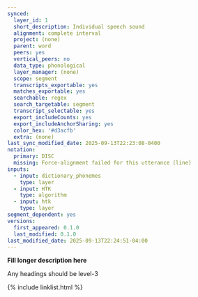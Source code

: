 ```yaml
---
synced:
  layer_id: 1
  short_description: Individual speech sound
  alignment: complete interval
  project: (none)
  parent: word
  peers: yes
  vertical_peers: no
  data_type: phonological
  layer_manager: (none)
  scope: segment
  transcripts_exportable: yes
  matches_exportable: yes
  searchable: regex
  search_targetable: segment
  transcript_selectable: yes
  export_includeCounts: yes
  export_includeAnchorSharing: yes
  color_hex: '#d3acfb'
  extra: (none)
last_sync_modified_date: 2025-09-13T22:23:08-0400
notation:
  primary: DISC
  missing: Force-alignment failed for this utterance (line)
inputs:
  - input: dictionary_phonemes
    type: layer
  - input: HTK
    type: algorithm
  - input: htk
    type: layer
segment_dependent: yes
versions:
  first_appeared: 0.1.0
  last_modified: 0.1.0
last_modified_date: 2025-09-13T22:24:51-04:00
---
```


**Fill longer description here**

Any headings should be level-3


{% include linklist.html %}
